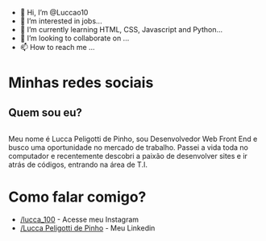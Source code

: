- 👋 Hi, I’m @Luccao10
- 👀 I’m interested in jobs...
- 🌱 I’m currently learning HTML, CSS, Javascript and Python...
- 💞️ I’m looking to collaborate on ...
- 📫 How to reach me ...

<!---
Luccao10/Luccao10 is a ✨ special ✨ repository because its `README.md` (this file) appears on your GitHub profile.
You can click the Preview link to take a look at your changes.
--->

<!DOCTYPE html>
<html lang="pt-br">
<head>
    <meta charset="UTF-8">
    <meta http-equiv="X-UA-Compatible" content="IE=edge">
    <meta name="viewport" content="width=device-width, initial-scale=1.0">
    <link rel="shortcut icon" href="alien.ico" type="image/x-icon">
    <title>Social</title>
</head>
<body>
    <h1>Minhas redes sociais</h1>
    <h2>Quem sou eu?</h2>
    <img src="imagem-redimensionada.png" alt="">
    <p>Meu nome é Lucca Peligotti de Pinho, sou Desenvolvedor Web Front End e busco uma oportunidade no mercado de trabalho. Passei a vida toda no computador e recentemente descobri a paixão de desenvolver sites e ir atrás de códigos, entrando na área de T.I.</p>
    <h1>Como falar comigo?</h1>
    <ul>
        <li><a href="https://www.instagram.com/lucca_100/?theme=dark" target="_blank">/lucca_100</a> - Acesse meu Instagram</li>
        <li><a href="https://www.linkedin.com/in/lucca-peligotti-de-pinho-701a6864/" target="_blank">/Lucca Peligotti de Pinho</a> - Meu Linkedin</li>
    </ul>
</body>
</html>
